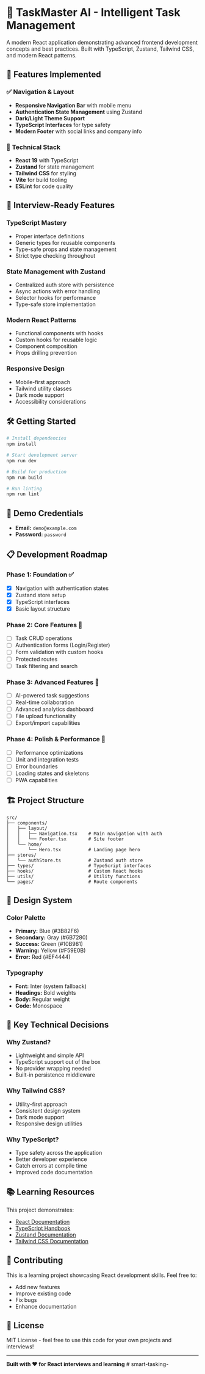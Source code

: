 # 🤖 TaskMaster AI - Intelligent Task Management

A modern React application demonstrating advanced frontend development concepts and best practices. Built with TypeScript, Zustand, Tailwind CSS, and modern React patterns.

## 🚀 Features Implemented

### ✅ **Navigation & Layout**
- **Responsive Navigation Bar** with mobile menu
- **Authentication State Management** using Zustand
- **Dark/Light Theme Support** 
- **TypeScript Interfaces** for type safety
- **Modern Footer** with social links and company info

### 🔧 **Technical Stack**
- **React 19** with TypeScript
- **Zustand** for state management
- **Tailwind CSS** for styling
- **Vite** for build tooling
- **ESLint** for code quality

## 🎯 **Interview-Ready Features**

### **TypeScript Mastery**
- Proper interface definitions
- Generic types for reusable components
- Type-safe props and state management
- Strict type checking throughout

### **State Management with Zustand**
- Centralized auth store with persistence
- Async actions with error handling
- Selector hooks for performance
- Type-safe store implementation

### **Modern React Patterns**
- Functional components with hooks
- Custom hooks for reusable logic
- Component composition
- Props drilling prevention

### **Responsive Design**
- Mobile-first approach
- Tailwind utility classes
- Dark mode support
- Accessibility considerations

## 🛠 **Getting Started**

```bash
# Install dependencies
npm install

# Start development server
npm run dev

# Build for production
npm run build

# Run linting
npm run lint
```

## 🔐 **Demo Credentials**
- **Email:** `demo@example.com`
- **Password:** `password`

## 📋 **Development Roadmap**

### **Phase 1: Foundation** ✅
- [x] Navigation with authentication states
- [x] Zustand store setup
- [x] TypeScript interfaces
- [x] Basic layout structure

### **Phase 2: Core Features** 🚧
- [ ] Task CRUD operations
- [ ] Authentication forms (Login/Register)
- [ ] Form validation with custom hooks
- [ ] Protected routes
- [ ] Task filtering and search

### **Phase 3: Advanced Features** 📅
- [ ] AI-powered task suggestions
- [ ] Real-time collaboration
- [ ] Advanced analytics dashboard
- [ ] File upload functionality
- [ ] Export/import capabilities

### **Phase 4: Polish & Performance** 📅
- [ ] Performance optimizations
- [ ] Unit and integration tests
- [ ] Error boundaries
- [ ] Loading states and skeletons
- [ ] PWA capabilities

## 🏗 **Project Structure**

```
src/
├── components/
│   ├── layout/
│   │   ├── Navigation.tsx    # Main navigation with auth
│   │   └── Footer.tsx        # Site footer
│   └── home/
│       └── Hero.tsx          # Landing page hero
├── stores/
│   └── authStore.ts          # Zustand auth store
├── types/                    # TypeScript interfaces
├── hooks/                    # Custom React hooks
├── utils/                    # Utility functions
└── pages/                    # Route components
```

## 🎨 **Design System**

### **Color Palette**
- **Primary:** Blue (#3B82F6)
- **Secondary:** Gray (#6B7280)
- **Success:** Green (#10B981)
- **Warning:** Yellow (#F59E0B)
- **Error:** Red (#EF4444)

### **Typography**
- **Font:** Inter (system fallback)
- **Headings:** Bold weights
- **Body:** Regular weight
- **Code:** Monospace

## 🔧 **Key Technical Decisions**

### **Why Zustand?**
- Lightweight and simple API
- TypeScript support out of the box
- No provider wrapping needed
- Built-in persistence middleware

### **Why Tailwind CSS?**
- Utility-first approach
- Consistent design system
- Dark mode support
- Responsive design utilities

### **Why TypeScript?**
- Type safety across the application
- Better developer experience
- Catch errors at compile time
- Improved code documentation

## 📚 **Learning Resources**

This project demonstrates:
- [React Documentation](https://react.dev/)
- [TypeScript Handbook](https://www.typescriptlang.org/docs/)
- [Zustand Documentation](https://github.com/pmndrs/zustand)
- [Tailwind CSS Documentation](https://tailwindcss.com/docs)

## 🤝 **Contributing**

This is a learning project showcasing React development skills. Feel free to:
- Add new features
- Improve existing code
- Fix bugs
- Enhance documentation

## 📄 **License**

MIT License - feel free to use this code for your own projects and interviews!

---

**Built with ❤️ for React interviews and learning**
#   s m a r t - t a s k i n g -  
 
